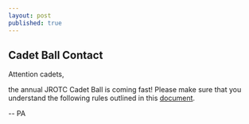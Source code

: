 ```yaml
---
layout: post
published: true
---
```

## Cadet Ball Contact

Attention cadets,

the annual JROTC Cadet Ball is coming fast! Please make sure that you understand the following rules outlined in this [document](https://drive.google.com/open?id=1yNj9TSMNnzUzLFnI2QNliRiLEA9uUjhy).

-- PA


